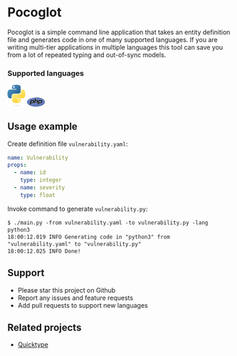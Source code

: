 # Pocoglot

Pocoglot is a simple command line application that takes an entity definition file and generates code in one of many supported languages. If you are writing multi-tier applications in multiple languages this tool can save you from a lot of repeated typing and out-of-sync models.

### Supported languages

<img src=".github/images/python-language.png" width="40"/>

<img src=".github/images/php-language.png" width="40" />

## Usage example

Create definition file `vulnerability.yaml`:

```yaml
name: Vulnerability
props:
  - name: id
    type: integer
  - name: severity
    type: float
```

Invoke command to generate `vulnerability.py`:

```
$ ./main.py -from vulnerability.yaml -to vulnerability.py -lang python3
18:00:12.019 INFO Generating code in "python3" from "vulnerability.yaml" to "vulnerability.py"
18:00:12.025 INFO Done!
```

## Support

- Please star this project on Github
- Report any issues and feature requests
- Add pull requests to support new languages

## Related projects

- [Quicktype](https://quicktype.io/)
